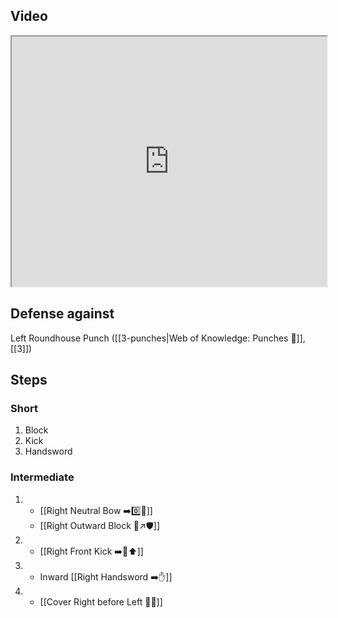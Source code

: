 ## Video

<iframe src="https://www.youtube.com/embed/IXZ6kr4VHQw?start=29&end=46" width="100%" height="400"></iframe>

## Defense against

Left Roundhouse Punch ([[3-punches|Web of Knowledge: Punches 👊]], [[3]])

## Steps

### Short

1. Block
2. Kick
3. Handsword

### Intermediate

1.  -   [[Right Neutral Bow ➡️0️⃣🦶]]
    - [[Right Outward Block 🤛↗️🛡️]]
2.  -   [[Right Front Kick ➡️🦶⬆️]]
3.  -   Inward [[Right Handsword ➡️✋]]
4.  -   [[Cover Right before Left 🦶🔄]]
